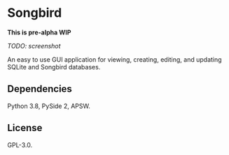 # Songbird

**This is pre-alpha WIP**

*TODO: screenshot*

An easy to use GUI application for viewing, creating, editing, and updating
SQLite and Songbird databases.

## Dependencies

Python 3.8, PySide 2, APSW.

## License

GPL-3.0.
